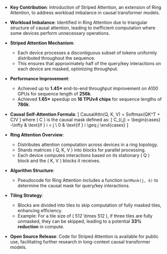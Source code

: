 - **Key Contribution**: Introduction of Striped Attention, an extension of Ring Attention, to address workload imbalance in causal transformer models.
  
- **Workload Imbalance**: Identified in Ring Attention due to triangular structure of causal attention, leading to inefficient computation where some devices perform unnecessary operations.

- **Striped Attention Mechanism**: 
  - Each device processes a discontiguous subset of tokens uniformly distributed throughout the sequence.
  - This ensures that approximately half of the query/key interactions on each device are masked, optimizing throughput.

- **Performance Improvement**: 
  - Achieved up to **1.45×** end-to-end throughput improvement on A100 GPUs for sequence length of **256k**.
  - Achieved **1.65×** speedup on **16 TPUv4 chips** for sequence lengths of **786k**.

- **Causal Self-Attention Formula**: 
  \[
  CausalAttn(Q, K, V) = Softmax(QK^T + C)V
  \]
  where \( C \) is the causal mask defined as:
  \[
  C_{i,j} = 
  \begin{cases} 
  -\infty & \text{if } i < j \\ 
  0 & \text{if } i \geq j 
  \end{cases}
  \]

- **Ring Attention Overview**: 
  - Distributes attention computation across devices in a ring topology.
  - Shards matrices \( Q, K, V \) into blocks for parallel processing.
  - Each device computes interactions based on its stationary \( Q \) block and the \( K, V \) blocks it receives.

- **Algorithm Structure**: 
  - Pseudocode for Ring Attention includes a function `GetMask(j, k)` to determine the causal mask for query/key interactions.
  
- **Tiling Strategy**: 
  - Blocks are divided into tiles to skip computation of fully masked tiles, enhancing efficiency.
  - Example: For a tile size of \( 512 \times 512 \), if three tiles are fully unmasked, they can be skipped, leading to a potential **33% reduction** in compute.

- **Open Source Release**: Code for Striped Attention is available for public use, facilitating further research in long-context causal transformer models.